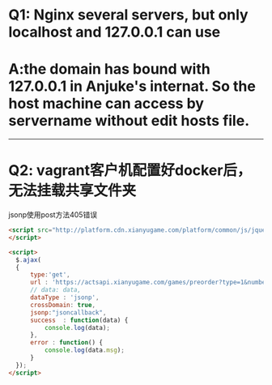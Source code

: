 # Q1: Nginx several servers, but only localhost and 127.0.0.1 can use

# A:the domain has bound with 127.0.0.1 in Anjuke's internat. So the host machine can access by servername without edit hosts file.

--------------------------------------------------------------------------------

# Q2: vagrant客户机配置好docker后，无法挂载共享文件夹

jsonp使用post方法405错误

```html
<script src="http://platform.cdn.xianyugame.com/platform/common/js/jquery-1.11.0.min.js">
</script>

<script>
  $.ajax(
  {
      type:'get',
      url : 'https://actsapi.xianyugame.com/games/preorder?type=1&number=18817263572',
      // data: data,
      dataType : 'jsonp',
      crossDomain: true,
      jsonp:"jsoncallback",
      success  : function(data) {
          console.log(data);
      },
      error : function() {
          console.log(data.msg);
      }
  });
</script>
```
